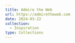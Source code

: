 ```yaml
---
title: Admire the Web
url: https://admiretheweb.com
date: 2024-03-22
collection:
  - Inspiration
type: Collections
---
```

